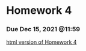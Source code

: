 # Homework 4

### Due Dec 15, 2021 @11:59

[html version of Homework 4](https://won-j.github.io/M1399_000200-2021fall/hw/hw4/hw04.html)
